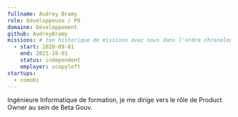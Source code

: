 ```yaml
---
fullname: Audrey Bramy
role: Développeuse / PO
domaine: Développement
github: AudreyBramy
missions: # ton historique de missions avec nous dans l'ordre chronologique. Remplis déjà la première pour commencer !
  - start: 2020-09-01
    end: 2021-10-01
    status: independent
    employer: scopyleft
startups: 
  - comobi
---
```


Ingénieure Informatique de formation, je me dirige vers le rôle de Product Owner au sein de Beta Gouv.

